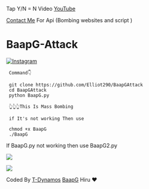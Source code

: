 
Tap Y/N = N
Video <a href="https://youtu.be/nKTK_a5-N90">YouTube</a>

<a href="https://instagram.com/krish_na_2568">Contact Me</a> For Api (Bombing websites and script ) 

# BaapG-Attack


<a href="https://instagram.com/krish_na_2568" rel="nofollow"><img title="Instagram" src="https://camo.githubusercontent.com/603963737d345c892a61d11c6f0902b18b91f6fd1b5ae9754af77fd892fcd99c/68747470733a2f2f696d672e736869656c64732e696f2f62616467652f494e5354414752414d2d707572706c653f7374796c653d666f722d7468652d6261646765266c6f676f3d696e7374616772616d" data-canonical-src="https://img.shields.io/badge/INSTAGRAM-purple?style=for-the-badge&amp;logo=instagram" style="max-width:100%;"></a>
</p>


     Command👇

     git clone https://github.com/Elliot290/BaapGAttack
     cd BaapGAttack
     python BaapG.py
     
     👆👆👆This Is Mass Bombing
     
     if It's not working Then use
     
     chmod +x BaapG
     ./BaapG
     

If BaapG.py not working then use BaapG2.py

<a href="https://baapg1.github.io"><img src="https://raw.githubusercontent.com/T-Dynamos/T-Dynamos/main/bin/IMG_20211001_131953.jpg" data-canonical-src="https://github-readme-stats.vercel.app/api/pin/?username=noob-hackers&amp;repo=ipdrone&amp;theme=highcontrast" style="max-width:100%;"></a>
</p>
<a href="https://baapg1.github.io"><img src="https://github.com/Elliot290/BaapG-Attack/blob/main/.Unlimited%20Call%2BSms%20Attack%20By%20BaapG%20Krishna.jpg" data-canonical-src="https://github-readme-stats.vercel.app/api/pin/?username=noob-hackers&amp;repo=ipdrone&amp;theme=highcontrast" style="max-width:100%;"></a>
</p>

Coded By <a href="https://github.com/t-dynamos">T-Dynamos</a>
<a href="https://instagram.com/krish_na_2568">BaapG</a>
<a> Hiru ❤</a>
